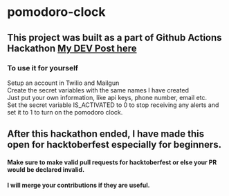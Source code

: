# pomodoro-clock
## This project was built as a part of Github Actions Hackathon [My DEV Post here](https://dev.to/aishikamidder05/build-a-pomodoro-clock-using-github-actions-3fme)

### To use it for yourself
Setup an account in Twilio and Mailgun</br>
Create the secret variables with the same names I have created</br>
Just put your own information, like api keys, phone number, email etc.</br>
Set the secret variable IS_ACTIVATED to 0 to stop receiving any alerts and set it to 1 to turn on the pomodoro clock.</br>


## After this hackathon ended, I have made this open for hacktoberfest especially for beginners. 
 #### Make sure to make valid pull requests for hacktoberfest or else your PR would be declared invalid. 
 #### I will merge your contributions if they are useful.
